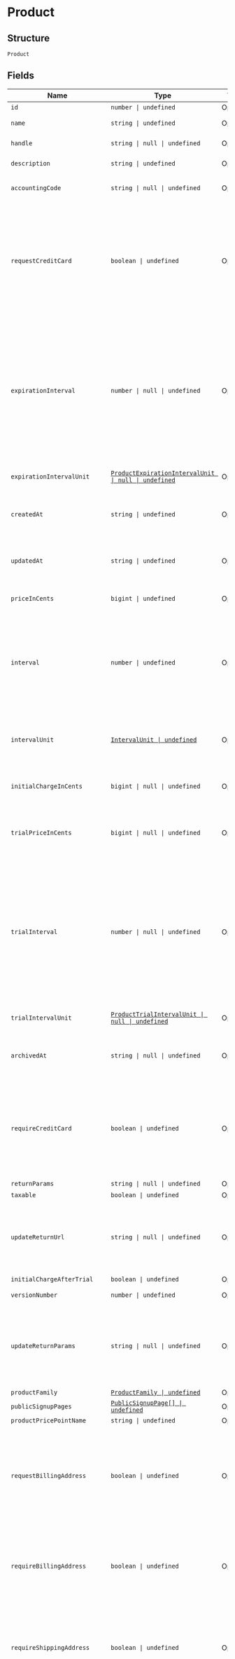 
# Product

## Structure

`Product`

## Fields

| Name | Type | Tags | Description |
|  --- | --- | --- | --- |
| `id` | `number \| undefined` | Optional | - |
| `name` | `string \| undefined` | Optional | The product name |
| `handle` | `string \| null \| undefined` | Optional | The product API handle |
| `description` | `string \| undefined` | Optional | The product description |
| `accountingCode` | `string \| null \| undefined` | Optional | E.g. Internal ID or SKU Number |
| `requestCreditCard` | `boolean \| undefined` | Optional | Deprecated value that can be ignored unless you have legacy hosted pages. For Public Signup Page users, please read this attribute from under the signup page. |
| `expirationInterval` | `number \| null \| undefined` | Optional | A numerical interval for the length a subscription to this product will run before it expires. See the description of interval for a description of how this value is coupled with an interval unit to calculate the full interval |
| `expirationIntervalUnit` | [`ProductExpirationIntervalUnit \| null \| undefined`](../../doc/models/containers/product-expiration-interval-unit.md) | Optional | This is a container for one-of cases. |
| `createdAt` | `string \| undefined` | Optional | Timestamp indicating when this product was created |
| `updatedAt` | `string \| undefined` | Optional | Timestamp indicating when this product was last updated |
| `priceInCents` | `bigint \| undefined` | Optional | The product price, in integer cents |
| `interval` | `number \| undefined` | Optional | The numerical interval. i.e. an interval of ‘30’ coupled with an interval_unit of day would mean this product would renew every 30 days |
| `intervalUnit` | [`IntervalUnit \| undefined`](../../doc/models/interval-unit.md) | Optional | A string representing the interval unit for this product, either month or day |
| `initialChargeInCents` | `bigint \| null \| undefined` | Optional | The up front charge you have specified. |
| `trialPriceInCents` | `bigint \| null \| undefined` | Optional | The price of the trial period for a subscription to this product, in integer cents. |
| `trialInterval` | `number \| null \| undefined` | Optional | A numerical interval for the length of the trial period of a subscription to this product. See the description of interval for a description of how this value is coupled with an interval unit to calculate the full interval |
| `trialIntervalUnit` | [`ProductTrialIntervalUnit \| null \| undefined`](../../doc/models/containers/product-trial-interval-unit.md) | Optional | This is a container for one-of cases. |
| `archivedAt` | `string \| null \| undefined` | Optional | Timestamp indicating when this product was archived |
| `requireCreditCard` | `boolean \| undefined` | Optional | Boolean that controls whether a payment profile is required to be entered for customers wishing to sign up on this product. |
| `returnParams` | `string \| null \| undefined` | Optional | - |
| `taxable` | `boolean \| undefined` | Optional | - |
| `updateReturnUrl` | `string \| null \| undefined` | Optional | The url to which a customer will be returned after a successful account update |
| `initialChargeAfterTrial` | `boolean \| undefined` | Optional | - |
| `versionNumber` | `number \| undefined` | Optional | The version of the product |
| `updateReturnParams` | `string \| null \| undefined` | Optional | The parameters will append to the url after a successful account update. See [help documentation](https://help.chargify.com/products/product-editing.html#return-parameters-after-account-update) |
| `productFamily` | [`ProductFamily \| undefined`](../../doc/models/product-family.md) | Optional | - |
| `publicSignupPages` | [`PublicSignupPage[] \| undefined`](../../doc/models/public-signup-page.md) | Optional | - |
| `productPricePointName` | `string \| undefined` | Optional | - |
| `requestBillingAddress` | `boolean \| undefined` | Optional | A boolean indicating whether to request a billing address on any Self-Service Pages that are used by subscribers of this product. |
| `requireBillingAddress` | `boolean \| undefined` | Optional | A boolean indicating whether a billing address is required to add a payment profile, especially at signup. |
| `requireShippingAddress` | `boolean \| undefined` | Optional | A boolean indicating whether a shipping address is required for the customer, especially at signup. |
| `taxCode` | `string \| null \| undefined` | Optional | A string representing the tax code related to the product type. This is especially important when using the Avalara service to tax based on locale. This attribute has a max length of 10 characters. |
| `defaultProductPricePointId` | `number \| undefined` | Optional | - |
| `useSiteExchangeRate` | `boolean \| null \| undefined` | Optional | - |
| `itemCategory` | `string \| null \| undefined` | Optional | One of the following: Business Software, Consumer Software, Digital Services, Physical Goods, Other |
| `productPricePointId` | `number \| undefined` | Optional | - |
| `productPricePointHandle` | `string \| null \| undefined` | Optional | - |

## Example (as JSON)

```json
{
  "id": 180,
  "name": "name4",
  "handle": "handle0",
  "description": "description4",
  "accounting_code": "accounting_code0"
}
```

